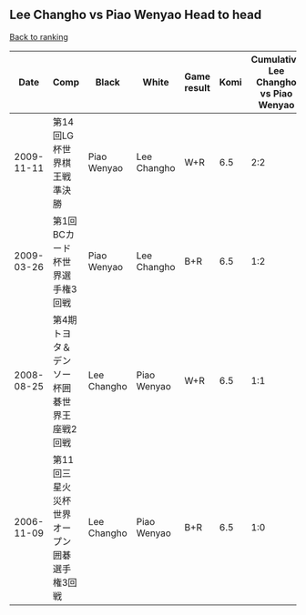 ## Lee Changho vs Piao Wenyao Head to head

[Back to ranking](../../index.md)




| **Date** | **Comp** | **Black** | **White** | **Game result** | **Komi** | **Cumulative Lee Changho vs Piao Wenyao** | **Lee Changho streak** | **Piao Wenyao streak** | 
| --- | --- | --- | --- | --- | --- | --- | --- | --- |
| 2009-11-11 | 第14回LG杯世界棋王戦準決勝 | Piao Wenyao | Lee Changho | W+R | 6.5 | 2:2 | 1 | 0 | 
| 2009-03-26 | 第1回BCカード杯世界選手権3回戦 | Piao Wenyao | Lee Changho | B+R | 6.5 | 1:2 | 0 | 2 | 
| 2008-08-25 | 第4期トヨタ＆デンソー杯囲碁世界王座戦2回戦 | Lee Changho | Piao Wenyao | W+R | 6.5 | 1:1 | 0 | 1 | 
| 2006-11-09 | 第11回三星火災杯世界オープン囲碁選手権3回戦 | Lee Changho | Piao Wenyao | B+R | 6.5 | 1:0 | 1 | 0 |





